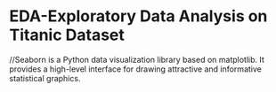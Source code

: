 # EDA-Exploratory Data Analysis on Titanic Dataset



//Seaborn is a Python data visualization library based on matplotlib. It provides a high-level interface for drawing attractive and informative statistical graphics.
